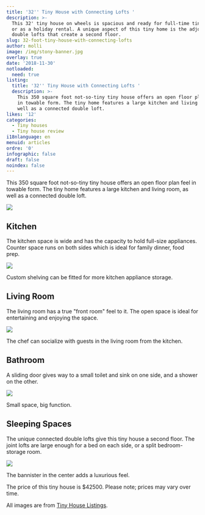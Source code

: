 ```yaml
---
title: '32'' Tiny House with Connecting Lofts '
description: >-
  This 32' tiny house on wheels is spacious and ready for full-time tiny living
  or as a holiday rental. A unique aspect of this tiny home is the adjoining
  double lofts that create a second floor.
slug: 32-foot-tiny-house-with-connecting-lofts
author: molli
image: /img/stony-banner.jpg
overlay: true
date: '2018-11-30'
notloaded:
  need: true
listing:
  title: '32'' Tiny House with Connecting Lofts '
  description: >-
    This 350 square foot not-so-tiny tiny house offers an open floor plan feel
    in towable form. The tiny home features a large kitchen and living room, as
    well as a connected double loft.
likes: '12'
categories:
  - Tiny houses
  - Tiny house review
i18nlanguage: en
menuid: articles
ordre: '0'
infographic: false
draft: false
noindex: false
---
```

This 350 square foot not-so-tiny tiny house offers an open floor plan feel in towable form. The tiny home features a large kitchen and living room, as well as a connected double loft.

![](/img/stony-1.jpeg)

## Kitchen

The kitchen space is wide and has the capacity to hold full-size appliances. Counter space runs on both sides which is ideal for family dinner, food prep.

![](/img/stony-2.jpeg)

<span class="figcaption">Custom shelving can be fitted for more kitchen appliance storage.</span>

## Living Room

The living room has a true "front room" feel to it. The open space is ideal for entertaining and enjoying the space.

![](/img/stony-3.jpeg)

<span class="figcaption">The chef can socialize with guests in the living room from the kitchen.</span>

## Bathroom

A sliding door gives way to a small toilet and sink on one side, and a shower on the other. 

![](/img/stony-4.jpeg)

<span class="figcaption">Small space, big function.</span>

## Sleeping Spaces

The unique connected double lofts give this tiny house a second floor. The joint lofts are large enough for a bed on each side, or a split bedroom-storage room.

![](/img/stony-5.jpeg)

<span class="figcaption">The bannister in the center adds a luxurious feel. </span>

The price of this tiny house is $42500. Please note; prices may vary over time. 

All images are from [Tiny House Listings](https://tinyhouselistings.com).
